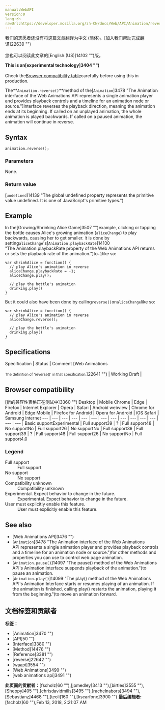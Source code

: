 ```yaml
---
manual:WebAPI
version:0
lang:zh
rawUrl:https://developer.mozilla.org/zh-CN/docs/Web/API/Animation/reverse
---
```




<bdi>我们的志愿者还没有将这篇文章翻译为<bdi>中文 (简体)</bdi>。[加入我们帮助完成翻译]22639 "")<br></br>您也可以阅读此文章的[English (US)]14102 "")版。</bdi>






**This is an[experimental technology]3404 "")**<br></br>Check the[Browser compatibility table](%3467#Browser_compatibility "")carefully before using this in production.





The**`Animation.reverse()`**method of the[`Animation`]3478 "The Animation interface of the Web Animations API represents a single animation player and provides playback controls and a timeline for an animation node or source.")Interface reverses the playback direction, meaning the animation ends at its beginning. If called on an unplayed animation, the whole animation is played backwards. If called on a paused animation, the animation will continue in reverse.


## Syntax<a name="Syntax"></a>

```
animation.reverse(); 

```

### Parameters<a name="Parameters"></a>


None.


### Return value<a name="Return_value"></a>


[`undefined`]14139 "The global undefined property represents the primitive value undefined. It is one of JavaScript's primitive types.")


## Example<a name="Example"></a>


In the[Growing/Shrinking Alice Game]3507 "")example, clicking or tapping the bottle causes Alice&#39;s growing animation (`aliceChange`) to play backwards, causing her to get smaller. It is done by setting`aliceChange`&#39;s[`Animation.playbackRate`]14100 "The Animation.playbackRate property of the Web Animations API returns or sets the playback rate of the animation.")to`-1`like so:


```
var shrinkAlice = function() {
  // play Alice's animation in reverse
  aliceChange.playbackRate = -1;
  aliceChange.play();
  
  // play the bottle's animation
  drinking.play()
}
```


But it could also have been done by calling`reverse()`on`aliceChange`like so:


```
var shrinkAlice = function() {
  // play Alice's animation in reverse
  aliceChange.reverse();
  
  // play the bottle's animation
  drinking.play()
}
```

## Specifications<a name="Specifications"></a>
Specification | Status | Comment 
[Web Animations<br></br><small>The definition of &#39;reverse()&#39; in that specification.</small>]22641 "") | Working Draft |  


## Browser compatibility<a name="Browser_compatibility"></a>
[新的兼容性表格正在测试中<i></i>]3360 "")
<abbr>Desktop<i></i></abbr> | <abbr>Mobile<i></i></abbr> 
<abbr>Chrome<i></i></abbr> | <abbr>Edge<i></i></abbr> | <abbr>Firefox<i></i></abbr> | <abbr>Internet Explorer<i></i></abbr> | <abbr>Opera<i></i></abbr> | <abbr>Safari<i></i></abbr> | <abbr>Android webview<i></i></abbr> | <abbr>Chrome for Android<i></i></abbr> | <abbr>Edge Mobile<i></i></abbr> | <abbr>Firefox for Android<i></i></abbr> | <abbr>Opera for Android<i></i></abbr> | <abbr>iOS Safari<i></i></abbr> | <abbr>Samsung Internet<i></i></abbr> 
 ---  |  ---  |  ---  |  ---  |  ---  |  ---  |  ---  |  ---  |  ---  |  ---  |  ---  |  ---  |  ---  |  ---  | 
Basic support<abbr>Experimental<i></i></abbr> | <abbr>Full support</abbr>39 | <abbr>?</abbr> | <abbr>Full support</abbr>48 | <abbr>No support</abbr>No | <abbr>Full support</abbr>26 | <abbr>No support</abbr>No | <abbr>Full support</abbr>39 | <abbr>Full support</abbr>39 | <abbr>?</abbr> | <abbr>Full support</abbr>48 | <abbr>Full support</abbr>26 | <abbr>No support</abbr>No | <abbr>Full support</abbr>4.0 


### Legend<a name="Legend"></a>
<dl><dt id=''><abbr>Full support</abbr></dt><dd>Full support</dd><dt id=''><abbr>No support</abbr></dt><dd>No support</dd><dt id=''><abbr>Compatibility unknown</abbr></dt><dd>Compatibility unknown</dd><dt id=''><abbr>Experimental. Expect behavior to change in the future.<i></i></abbr></dt><dd>Experimental. Expect behavior to change in the future.</dd><dt id=''><abbr>User must explicitly enable this feature.<i></i></abbr></dt><dd>User must explicitly enable this feature.</dd></dl>


## See also<a name="See_also"></a>

* [Web Animations API]3476 "")
* [`Animation`]3478 "The Animation interface of the Web Animations API represents a single animation player and provides playback controls and a timeline for an animation node or source.")for other methods and properties you can use to control web page animation.
* [`Animation.pause()`]14097 "The pause() method of the Web Animations API's Animation interface suspends playback of the animation.")to pause an animation.
* [`Animation.play()`]14099 "The play() method of the Web Animations API's Animation Interface starts or resumes playing of an animation. If the animation is finished, calling play() restarts the animation, playing it from the beginning.")to move an animation forward.



## 文档标签和贡献者
**标签：**
* [Animation]3470 "")
* [API]50 "")
* [Interface]3380 "")
* [Method]14476 "")
* [Reference]3381 "")
* [reverse]22642 "")
* [waapi]3554 "")
* [Web Animations]3490 "")
* [web animations api]3491 "")

**此页面的贡献者：**[fscholz]60 ""),[jpmedley]3413 ""),[birtles]3555 ""),[Sheppy]405 ""),[chrisdavidmills]3495 ""),[rachelnabors]3494 ""),[Sebastianz]4468 ""),[teoli]160 ""),[kscarfone]3900 "")
**最后编辑者:**[fscholz]60 ""),<time>Feb 13, 2018, 2:21:07 AM</time>


